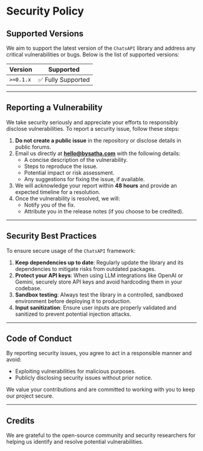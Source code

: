 # Security Policy

## Supported Versions

We aim to support the latest version of the `ChatsAPI` library and address any critical vulnerabilities or bugs. Below is the list of supported versions:

| Version       | Supported          |
|---------------|--------------------|
| `>=0.1.x`     | ✅ Fully Supported |

---

## Reporting a Vulnerability

We take security seriously and appreciate your efforts to responsibly disclose vulnerabilities. To report a security issue, follow these steps:

1. **Do not create a public issue** in the repository or disclose details in public forums.
2. Email us directly at **[hello@bysatha.com](mailto:hello@bysatha.com)** with the following details:
   - A concise description of the vulnerability.
   - Steps to reproduce the issue.
   - Potential impact or risk assessment.
   - Any suggestions for fixing the issue, if available.
3. We will acknowledge your report within **48 hours** and provide an expected timeline for a resolution.
4. Once the vulnerability is resolved, we will:
   - Notify you of the fix.
   - Attribute you in the release notes (if you choose to be credited).

---

## Security Best Practices

To ensure secure usage of the `ChatsAPI` framework:

1. **Keep dependencies up to date**: Regularly update the library and its dependencies to mitigate risks from outdated packages.
2. **Protect your API keys**: When using LLM integrations like OpenAI or Gemini, securely store API keys and avoid hardcoding them in your codebase.
3. **Sandbox testing**: Always test the library in a controlled, sandboxed environment before deploying it to production.
4. **Input sanitization**: Ensure user inputs are properly validated and sanitized to prevent potential injection attacks.

---

## Code of Conduct

By reporting security issues, you agree to act in a responsible manner and avoid:
- Exploiting vulnerabilities for malicious purposes.
- Publicly disclosing security issues without prior notice.

We value your contributions and are committed to working with you to keep our project secure.

---

## Credits

We are grateful to the open-source community and security researchers for helping us identify and resolve potential vulnerabilities.
